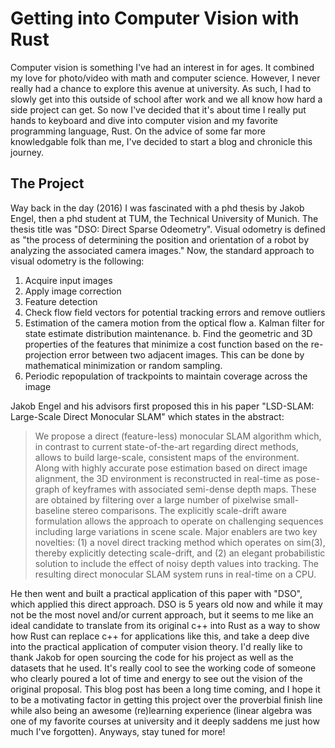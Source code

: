 # Getting into Computer Vision with Rust

Computer vision is something I've had an interest in for ages. It combined my
love for photo/video with math and computer science. However, I never really had
a chance to explore this avenue at university. As such, I had to slowly get into
this outside of school after work and we all know how hard a side project can
get. So now I've decided that it's about time I really put hands to keyboard and
dive into computer vision and my favorite programming language, Rust. On the
advice of some far more knowledgable folk than me, I've decided to start a blog
and chronicle this journey.

## The Project

Way back in the day (2016) I was fascinated with a phd thesis by Jakob Engel,
then a phd student at TUM, the Technical University of Munich. The thesis title
was "DSO: Direct Sparse Odeometry". Visual odometry is defined as "the process
of determining the position and orientation of a robot by analyzing the
associated camera images." Now, the standard approach to visual odometry is the
following:
1. Acquire input images
2. Apply image correction
3. Feature detection
4. Check flow field vectors for potential tracking errors and remove outliers
5. Estimation of the camera motion from the optical flow
  a. Kalman filter for state estimate distribution maintenance.
  b. Find the geometric and 3D properties of the features that minimize a cost
     function based on the re-projection error between two adjacent images. This
     can be done by mathematical minimization or random sampling. 
6. Periodic repopulation of trackpoints to maintain coverage across the image

Jakob Engel and his advisors first proposed this in his paper "LSD-SLAM:
Large-Scale Direct Monocular SLAM" which states in the abstract:

> We propose a direct (feature-less) monocular SLAM algorithm which, in contrast
to current state-of-the-art regarding direct methods, allows to build
large-scale, consistent maps of the environment. Along with highly accurate pose
estimation based on direct image alignment, the 3D environment is reconstructed
in real-time as pose-graph of keyframes with associated semi-dense depth maps.
These are obtained by filtering over a large number of pixelwise small-baseline
stereo comparisons. The explicitly scale-drift aware formulation allows the
approach to operate on challenging sequences including large variations in scene
scale. Major enablers are two key novelties: (1) a novel direct tracking method
which operates on sim(3), thereby explicitly detecting scale-drift, and (2) an
elegant probabilistic solution to include the effect of noisy depth values into
tracking. The resulting direct monocular SLAM system runs in real-time on a CPU.

He then went and built a practical application of this paper with "DSO", which
applied this direct approach. DSO is 5 years old now and while it may not be the
most novel and/or current approach, but it seems to me like an ideal candidate
to translate from its original c++ into Rust as a way to show how Rust can
replace c++ for applications like this, and take a deep dive into the practical
application of computer vision theory. I'd really like to thank Jakob for open
sourcing the code for his project as well as the datasets that he used. It's
really cool to see the working code of someone who clearly poured a lot of time
and energy to see out the vision of the original proposal. This blog post has
been a long time coming, and I hope it to be a motivating factor in getting this
project over the proverbial finish line while also being an awesome (re)learning
experience (linear algebra was one of my favorite courses at university and it
deeply saddens me just how much I've forgotten). Anyways, stay tuned for more!
